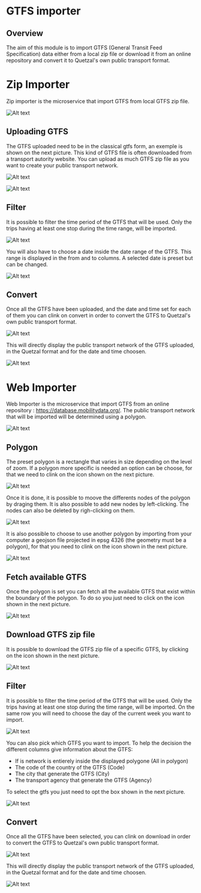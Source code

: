 
# GTFS importer

## Overview

The aim of this module is to import GTFS (General Transit Feed Specification) data either from a local zip file or download it from an online repository and convert it to Quetzal's own public transport format.

# Zip Importer

Zip importer is the microservice that import GTFS from local GTFS zip file.

![Alt text](/microservice/import_gtfs.png)

## Uploading GTFS

The GTFS uploaded need to be in the classical gtfs form, an exemple is shown on the next picture. This kind of GTFS file is often downloaded from a transport autority website. You can upload as much GTFS zip file as you want to create your public transport network. 

![Alt text](/microservice/exemple_gtfs.png)

![Alt text](/microservice/upload_gtfs.png)

## Filter

It is possible to filter the time period of the GTFS that will be used. Only the trips having at least one stop during the time range, will be imported. 

![Alt text](/microservice/time_gtfs.png)

You will also have to choose a date inside the date range of the GTFS. This range is displayed in the from and to columns. A selected date is preset but can be changed.

![Alt text](/microservice/info_gtfs.png)

## Convert 

Once all the GTFS have been uploaded, and the date and time set for each of them you can clink on convert in order to convert the GTFS to Quetzal's own public transport format.

![Alt text](/microservice/convert_gtfs_zip.png)

This will directly display the public transport network of the GTFS uploaded, in the Quetzal format and for the date and time choosen.

![Alt text](/microservice/gtfs_import_zip.png)

# Web Importer

Web Importer is the microservice that import GTFS from an online repository : https://database.mobilitydata.org/. The public transport network that will be imported will be determined using a polygon.

![Alt text](/microservice/web_importer_overview.png)

## Polygon 

The preset polygon is a rectangle that varies in size depending on the level of zoom.
If a polygon more specific is needed an option can be choose, for that we need to clink on the icon shown on the next picture.

![Alt text](/microservice/importer_polygon_icon.png)

Once it is done, it is possible to moove the differents nodes of the polygon by draging them. It is also possible to add new nodes by left-clicking. The nodes can also be deleted by righ-clicking on them.

![Alt text](/microservice/node_polygon_gtfs.png)

It is also possible to choose to use another polygon by importing from your computer a geojson file projected in epsg 4326 (the geometry must be a polygon), for that you need to clink on the icon shown in the next picture.

![Alt text](/microservice/importer_polygon_imp.png)

## Fetch available GTFS 

Once the polygon is set you can fetch all the available GTFS that exist within the boundary of the polygon. To do so you just need to click on the icon shown in the next picture.

![Alt text](/microservice/fetch_available_gtfs.png)

## Download GTFS zip file

It is possible to download the GTFS zip file of a specific GTFS, by clicking on the icon shown in the next picture.

![Alt text](/microservice/download_zip-gtfs.png)

## Filter 

It is possible to filter the time period of the GTFS that will be used. Only the trips having at least one stop during the time range, will be imported. On the same row you will need to choose the day of the current week you want to import.

![Alt text](/microservice/data_time_gtfs_importer.png)

You can also pick which GTFS you want to import. To help the decision the different columns give information about the GTFS:
- If is network is entierely inside the displayed polygone (All in polygon)
- The code of the country of the GTFS (Code)
- The city that generate the GTFS (City)
- The transport agency that generate the GTFS (Agency)

To select the gtfs you just need to opt the box shown in the next picture.

![Alt text](/microservice/select_gtfs.png)

## Convert

Once all the GTFS have been selected, you can clink on download in order to convert the GTFS to Quetzal's own public transport format.

![Alt text](/microservice/download_gtfs.png)

This will directly display the public transport network of the GTFS uploaded, in the Quetzal format and for the date and time choosen.

![Alt text](/microservice/gtfs_display_web.png)
